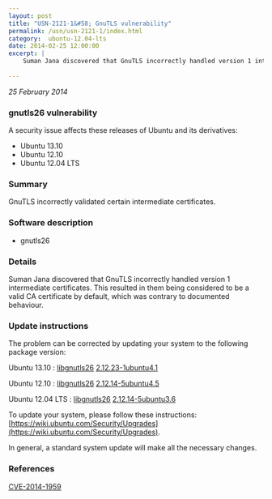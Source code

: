 ```yaml
---
layout: post
title: "USN-2121-1&#58; GnuTLS vulnerability"
permalink: /usn/usn-2121-1/index.html
category:  ubuntu-12.04-lts
date: 2014-02-25 12:00:00
excerpt: |
    Suman Jana discovered that GnuTLS incorrectly handled version 1 intermediate certificates. This resulted in them being considered to be a valid CA certificate by default, which was contrary to documented behaviour. 
    
--- 
```

 
 

*25 February 2014*

### gnutls26 vulnerability

A security issue affects these releases of Ubuntu and its derivatives:

* Ubuntu 13.10
* Ubuntu 12.10
* Ubuntu 12.04 LTS

### Summary

GnuTLS incorrectly validated certain intermediate certificates. 

### Software description

* gnutls26 

### Details

Suman Jana discovered that GnuTLS incorrectly handled version 1 intermediate certificates. This resulted in them being considered to be a valid CA certificate by default, which was contrary to documented behaviour. 

### Update instructions

The problem can be corrected by updating your system to the following package version:

Ubuntu 13.10
 : [libgnutls26](https://launchpad.net/ubuntu/+source/gnutls26) <span> [2.12.23-1ubuntu4.1](https://launchpad.net/ubuntu/+source/gnutls26/2.12.23-1ubuntu4.1) </span> 

Ubuntu 12.10
 : [libgnutls26](https://launchpad.net/ubuntu/+source/gnutls26) <span> [2.12.14-5ubuntu4.5](https://launchpad.net/ubuntu/+source/gnutls26/2.12.14-5ubuntu4.5) </span> 

Ubuntu 12.04 LTS
 : [libgnutls26](https://launchpad.net/ubuntu/+source/gnutls26) <span> [2.12.14-5ubuntu3.6](https://launchpad.net/ubuntu/+source/gnutls26/2.12.14-5ubuntu3.6) </span> 

To update your system, please follow these instructions: [https://wiki.ubuntu.com/Security/Upgrades](https://wiki.ubuntu.com/Security/Upgrades).

In general, a standard system update will make all the necessary changes. 

### References

 
 [CVE-2014-1959](http://people.ubuntu.com/~ubuntu-security/cve/CVE-2014-1959)
 

